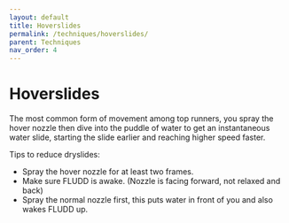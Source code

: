 ```yaml
---
layout: default
title: Hoverslides
permalink: /techniques/hoverslides/
parent: Techniques
nav_order: 4
---
```

# Hoverslides

The most common form of movement among top runners, you spray the hover nozzle then dive into the puddle of water to get an instantaneous water slide, starting the slide earlier and reaching higher speed faster. 

Tips to reduce dryslides:
- Spray the hover nozzle for at least two frames.
- Make sure FLUDD is awake. (Nozzle is facing forward, not relaxed and back)
- Spray the normal nozzle first, this puts water in front of you and also wakes FLUDD up.
